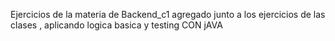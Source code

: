Ejercicios de la materia de Backend_c1  agregado junto a los  ejercicios de las clases , aplicando logica basica y testing CON jAVA
